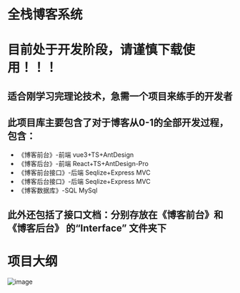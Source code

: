 # 全栈博客系统

# 目前处于开发阶段，请谨慎下载使用！！！

## 适合刚学习完理论技术，急需一个项目来练手的开发者
## 此项目库主要包含了对于博客从0-1的全部开发过程，包含：
* 《博客前台》-前端  vue3+TS+AntDesign   
* 《博客后台》-前端   React+TS+AntDesign-Pro
* 《博客前台接口》-后端  Seqlize+Express  MVC
* 《博客后台接口》-后端   Seqlize+Express  MVC
* 《博客数据库》-SQL   MySql

## 此外还包括了**接口文档**：分别存放在《博客前台》和《博客后台》 的“Interface” 文件夹下 

# 项目大纲

![image](https://github.com/Luffa-Blog/.github/assets/52227746/2e9c6257-c621-4e85-b43a-bc0012a3e6b5)






